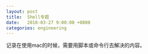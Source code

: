 ```yaml
---
layout: post
title:  Shell专题
date:   2018-03-27 9:00:00 +0800
categories: engineering
---
```

记录在使用mac的时候，需要用脚本或命令行去解决的内容。
